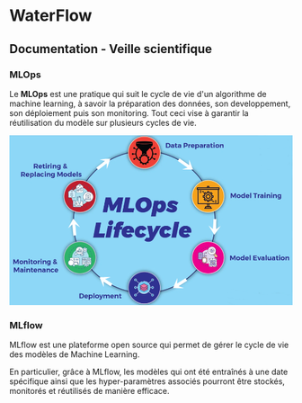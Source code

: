 # WaterFlow


## Documentation - Veille scientifique

### MLOps

Le <b>MLOps</b> est une pratique qui suit le cycle de vie d'un algorithme de machine learning, à savoir la préparation des données, son developpement, son déploiement puis son monitoring.
Tout ceci vise à garantir la réutilisation du modèle sur plusieurs cycles de vie.

![alt text](/Images/mlops_cycle.png)

### MLflow

MLflow est une plateforme open source qui permet de gérer le cycle de vie des modèles de Machine Learning.

En particulier, grâce à MLflow, les modèles qui ont été entraînés à une date spécifique ainsi que les hyper-paramètres associés pourront être stockés, monitorés et réutilisés de manière efficace.
